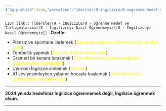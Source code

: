 ```yaml
---
{"dg-publish":true,"permalink":"/dersler/9-ingilizce/0-oegrenme-hedef-ve-tartismalarimiz/8-ingilizceyi-nasil-oegrenemeyiz/"}
---
```



`LIST link:: [[Dersler/9 - İNGİLİZCE/0 - Öğrenme Hedef ve Tartışmalarımız/8 - İngilizceyi Nasıl Öğrenemeyiz\|8 - İngilizceyi Nasıl Öğrenemeyiz]]
`
**Özetle:**

- Plansız ve spontane ilerlemek (<font color="#ffff00">Başlayamadığımız için tam da bu şekilde oldu</font>)
- Tembellik yapmak (<font color="#ffff00">Bu konu ihtisas alanımızdır</font>)
- Grameri bir kenara bırakmak (<font color="#ffff00">Teori Masturbasyonuna bağlanıp uygulamayı unutmayalım</font>)
- Uyurken İngilizce dinlemek (<font color="#ffff00">Safsata</font>)
- A1 seviyesindeyken yabancı hocayla başlamak (<font color="#ffff00">Daha önümüzü göremiyoruz ve gerek yok</font>)

---

**2024 yılında hedefimiz İngilizce öğrenmemek değil, İngilizce öğrenmek olsun.**

---
